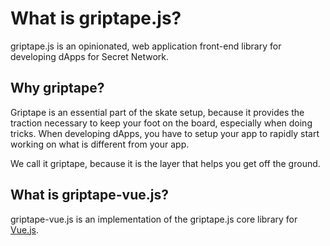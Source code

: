 # What is griptape.js?

griptape.js is an opinionated, web application front-end library for developing
dApps for Secret Network.

## Why griptape?

Griptape is an essential part of the skate setup, because it provides the traction
necessary to keep your foot on the board, especially when doing tricks. When developing
dApps, you have to setup your app to rapidly start working on what is different from your app.

We call it griptape, because it is the layer that helps you get off the ground.

## What is griptape-vue.js?

griptape-vue.js is an implementation of the griptape.js core library for [Vue.js](https://v3.vuejs.org/).
